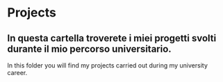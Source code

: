 # Projects

In questa cartella troverete i miei progetti svolti durante il mio percorso universitario.
---
In this folder you will find my projects carried out during my university career. 